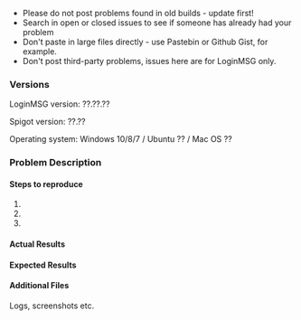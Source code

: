 - Please do not post problems found in old builds - update first!
- Search in open or closed issues to see if someone has already had your problem
- Don't paste in large files directly - use Pastebin or Github Gist, for example.
- Don't post third-party problems, issues here are for LoginMSG only.

### Versions

LoginMSG version: ??.??.??

Spigot version: ??.??

Operating system: Windows 10/8/7 / Ubuntu ?? / Mac OS ??

### Problem Description
#### Steps to reproduce
1. 
2. 
3. 

#### Actual Results


#### Expected Results


#### Additional Files
Logs, screenshots etc.